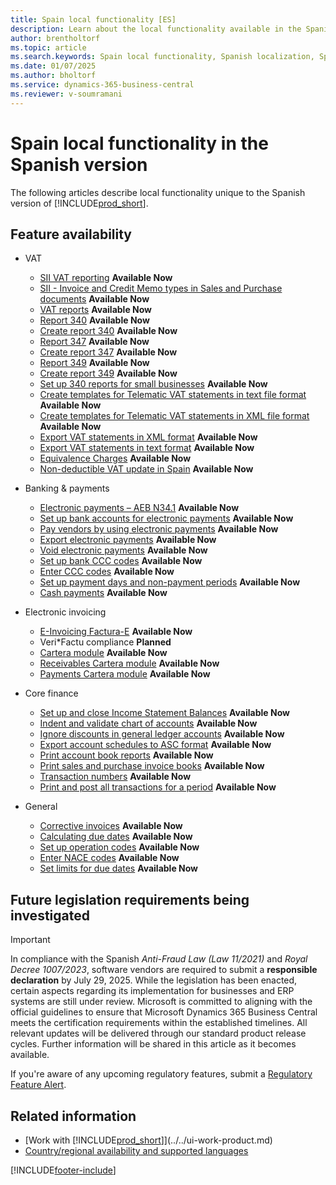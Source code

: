```yaml
---
title: Spain local functionality [ES]
description: Learn about the local functionality available in the Spanish version of Business Central.
author: brentholtorf
ms.topic: article
ms.search.keywords: Spain local functionality, Spanish localization, Spanish version
ms.date: 01/07/2025
ms.author: bholtorf
ms.service: dynamics-365-business-central
ms.reviewer: v-soumramani
---
```


# Spain local functionality in the Spanish version

The following articles describe local functionality unique to the Spanish version of [!INCLUDE[prod_short](../../includes/prod_short.md)].  

## Feature availability

- VAT  
  - [SII VAT reporting](sii-setup.md) **Available Now**
  - [SII - Invoice and Credit Memo types in Sales and Purchase documents](SII-invoice-types-sales-purchase-documents.md) **Available Now**
  - [VAT reports](vat-reports.md) **Available Now**
  - [Report 340](report-340.md) **Available Now**  
  - [Create report 340](how-to-create-report-340.md) **Available Now**  
  - [Report 347](report-347.md) **Available Now**  
  - [Create report 347](how-to-create-report-347.md) **Available Now**  
  - [Report 349](report-349.md) **Available Now**  
  - [Create report 349](how-to-create-report-349.md) **Available Now**  
  - [Set up 340 reports for small businesses](how-to-set-up-340-reports-for-small-businesses.md) **Available Now**
  - [Create templates for Telematic VAT statements in text file format](how-to-create-templates-for-telematic-vat-statements-in-text-file-format.md) **Available Now**
  - [Create templates for Telematic VAT statements in XML file format](how-to-create-templates-for-telematic-vat-statements-in-xml-file-format.md) **Available Now**
  - [Export VAT statements in XML format](how-to-export-vat-statements-in-xml-format.md) **Available Now**  
  - [Export VAT statements in text format](how-to-export-vat-statements-in-text-format.md) **Available Now**
  - [Equivalence Charges](equivalence-charges-ec-.md) **Available Now**
  - [Non-deductible VAT update in Spain](../../finance-setup-nondeductible-vat.md) **Available Now**

- Banking & payments  
  - [Electronic payments – AEB N34.1](electronic-payments-aeb-n341.md) **Available Now**
  - [Set up bank accounts for electronic payments](how-to-set-up-bank-accounts-for-electronic-payments.md) **Available Now**
  - [Pay vendors by using electronic payments](how-to-pay-vendors-by-using-electronic-payments.md) **Available Now**
  - [Export electronic payments](how-to-export-electronic-payments.md) **Available Now**
  - [Void electronic payments](how-to-void-electronic-payments.md) **Available Now**
  - [Set up bank CCC codes](how-to-set-up-bank-ccc-codes.md) **Available Now**
  - [Enter CCC codes](how-to-enter-ccc-codes.md) **Available Now**
  - [Set up payment days and non-payment periods](how-to-set-up-payment-days-and-non-payment-periods.md) **Available Now**
  - [Cash payments](payments-in-cash.md) **Available Now**

- Electronic invoicing
  - [E-Invoicing Factura-E](spain-einvoicing.md) **Available Now**
  - Veri*Factu compliance **Planned**
  - [Cartera module](cartera-module.md) **Available Now**
  - [Receivables Cartera module](receivables-cartera-module.md) **Available Now**
  - [Payments Cartera module](payments-cartera-module.md) **Available Now**

- Core finance
  - [Set up and close Income Statement Balances](how-to-set-up-and-close-income-statement-balances.md) **Available Now**
  - [Indent and validate chart of accounts](how-to-indent-and-validate-chart-of-accounts.md) **Available Now**
  - [Ignore discounts in general ledger accounts](how-to-ignore-discounts-in-general-ledger-accounts.md) **Available Now**
  - [Export account schedules to ASC format](how-to-export-account-schedules-to-asc-format.md) **Available Now**
  - [Print account book reports](how-to-print-account-book-reports.md) **Available Now**
  - [Print sales and purchase invoice books](how-to-print-sales-and-purchase-invoice-books.md) **Available Now**  
  - [Transaction numbers](transaction-numbers.md) **Available Now**
  - [Print and post all transactions for a period](how-to-post-and-print-all-transactions-for-a-period.md) **Available Now**

- General
  - [Corrective invoices](corrective-invoices.md) **Available Now**
  - [Calculating due dates](calculating-due-dates.md) **Available Now**
  - [Set up operation codes](how-to-set-up-operation-codes.md) **Available Now**
  - [Enter NACE codes](how-to-enter-nace-codes.md) **Available Now**
  - [Set limits for due dates](how-to-set-limits-for-due-dates.md) **Available Now**

## Future legislation requirements being investigated

> [!IMPORTANT]
> In compliance with the Spanish _Anti-Fraud Law (Law 11/2021)_ and _Royal Decree 1007/2023_, software vendors are required to submit a **responsible declaration** by July 29, 2025. While the legislation has been enacted, certain aspects regarding its implementation for businesses and ERP systems are still under review. Microsoft is committed to aligning with the official guidelines to ensure that Microsoft Dynamics 365 Business Central meets the certification requirements within the established timelines. All relevant updates will be delivered through our standard product release cycles. Further information will be shared in this article as it becomes available.

If you're aware of any upcoming regulatory features, submit a [Regulatory Feature Alert](https://forms.office.com/pages/responsepage.aspx?id=v4j5cvGGr0GRqy180BHbRwkeauYiJKZOpJ0CtKuVmJlURURaMlQ4Rk05UFY4NkVEOTA0MUU5WThXSC4u).

## Related information

- [Work with [!INCLUDE[prod_short](../../includes/prod_short.md)]](../../ui-work-product.md)    
- [Country/regional availability and supported languages](/dynamics365/business-central/dev-itpro/compliance/apptest-countries-and-translations)  

[!INCLUDE[footer-include](../../includes/footer-banner.md)]
